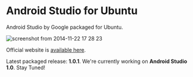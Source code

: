 Android Studio for Ubuntu
=====================

Android Studio by Google packaged for Ubuntu.

![screenshot from 2014-11-22 17 28 23](https://cloud.githubusercontent.com/assets/5623301/5154769/fbb162a8-726c-11e4-81ce-503a2622bfba.png)

Official website is [available here](http://paolorotolo.github.io/android-studio/).

Latest packaged release: **1.0.1**.
We're currently working on **Android Studio 1.0**. Stay Tuned!
